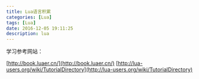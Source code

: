 ```yaml
---
title: Lua语言积累
categories: [Lua]
tags: [Lua]
date: 2016-12-05 19:11:25
description: lua 
---
```


学习参考网站：

[http://book.luaer.cn/](http://book.luaer.cn/)
[http://lua-users.org/wiki/TutorialDirectory](http://lua-users.org/wiki/TutorialDirectory)

